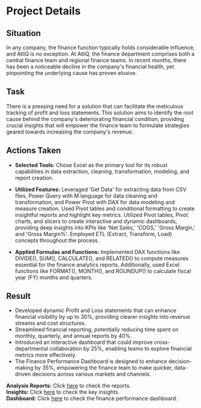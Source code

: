 # Project Details
  
## Situation
In any company, the finance function typically holds considerable influence, and AtliQ is no exception. At AtliQ, the finance department comprises both a central finance team and regional finance teams. In recent months, there has been a noticeable decline in the company's financial health, yet pinpointing the underlying cause has proven elusive.

## Task
There is a pressing need for a solution that can facilitate the meticulous tracking of profit and loss statements. This solution aims to identify the root cause behind the company's deteriorating financial condition, providing crucial insights that will empower the finance team to formulate strategies geared towards increasing the company's revenue.

## Actions Taken
- **Selected Tools:** Chose Excel as the primary tool for its robust capabilities in data extraction, cleaning, transformation, modeling, and report creation.

- **Utilized Features:** Leveraged 'Get Data' for extracting data from CSV files, Power Query with M language for data cleaning and transformation, and Power Pivot with DAX for data modeling and measure creation. Used Pivot tables and conditional formatting to create insightful reports and highlight key metrics. Utilized Pivot tables, Pivot charts, and slicers to create interactive and dynamic dashboards, providing deep insights into KPIs like 'Net Sales,' 'COGS,' 'Gross Margin,' and 'Gross Margin%'. Employed ETL (Extract, Transform, Load) concepts throughout the process.

- **Applied Formulas and Functions:** Implemented DAX functions like DIVIDE(), SUM(), CALCULATE(), and RELATED() to compute measures essential for the finance analytics reports. Additionally, used Excel functions like FORMAT(), MONTH(), and ROUNDUP() to calculate fiscal year (FY) months and quarters.

## Result
- Developed dynamic Profit and Loss statements that can enhance financial visibility by up to 30%, providing clearer insights into revenue streams and cost structures.
- Streamlined financial reporting, potentially reducing time spent on monthly, quarterly, and annual reports by 40%.
- Introduced an interactive dashboard that could improve cross-departmental collaboration by 25%, enabling teams to explore financial metrics more effectively. 
- The Finance Performance Dashboard is designed to enhance decision-making by 35%, empowering the finance team to make quicker, data-driven decisions across various markets and channels.

**Analysis Reports:** Click [here](https://github.com/ujjwal2131/Sales-and-Finance-Analytics/tree/main/Sales%20and%20Finance%20Analytics/Finance%20Analytics/Analysis%20Reports) to check the reports.  
**Insights:** Click [here](https://github.com/ujjwal2131/Sales-and-Finance-Analytics/tree/main/Sales%20and%20Finance%20Analytics/Finance%20Analytics/Insights) to check the key insights.<br>
**Dashboard:** Click [here](https://github.com/ujjwal2131/Sales-and-Finance-Analytics/tree/main/Sales%20and%20Finance%20Analytics/Finance%20Analytics/Finance%20Performance%20Dashboard) to check the finance performance dashboard.  
